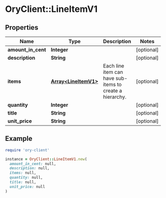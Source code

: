 # OryClient::LineItemV1

## Properties

| Name | Type | Description | Notes |
| ---- | ---- | ----------- | ----- |
| **amount_in_cent** | **Integer** |  | [optional] |
| **description** | **String** |  | [optional] |
| **items** | [**Array&lt;LineItemV1&gt;**](LineItemV1.md) | Each line item can have sub-items to create a hierarchy. | [optional] |
| **quantity** | **Integer** |  | [optional] |
| **title** | **String** |  | [optional] |
| **unit_price** | **String** |  | [optional] |

## Example

```ruby
require 'ory-client'

instance = OryClient::LineItemV1.new(
  amount_in_cent: null,
  description: null,
  items: null,
  quantity: null,
  title: null,
  unit_price: null
)
```

